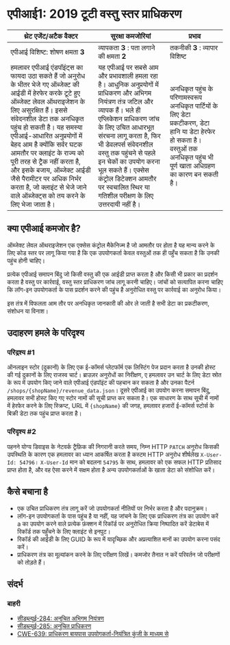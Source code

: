 एपीआई1: 2019 टूटी वस्तु स्तर प्राधिकरण
==============================================

| थ्रेट एजेंट/अटैक वैक्टर | सुरक्षा कमजोरियां | प्रभाव |
| - | - | - |
| एपीआई विशिष्ट: शोषण क्षमता **3** | व्यापकता **3** : पता लगाने की क्षमता **2** | तकनीकी **3** : व्यापार विशिष्ट |
| हमलावर एपीआई एंडपॉइंट्स का फायदा उठा सकते हैं जो अनुरोध के भीतर भेजे गए ऑब्जेक्ट की आईडी में हेरफेर करके टूटे हुए ऑब्जेक्ट लेवल ऑथराइजेशन के लिए असुरक्षित हैं। इससे संवेदनशील डेटा तक अनधिकृत पहुंच हो सकती है। यह समस्या एपीआई-आधारित अनुप्रयोगों में बेहद आम है क्योंकि सर्वर घटक आमतौर पर क्लाइंट के राज्य को पूरी तरह से ट्रैक नहीं करता है, और इसके बजाय, ऑब्जेक्ट आईडी जैसे पैरामीटर पर अधिक निर्भर करता है, जो क्लाइंट से भेजे जाने वाले ऑब्जेक्ट्स को तय करने के लिए भेजा जाता है। | यह एपीआई पर सबसे आम और प्रभावशाली हमला रहा है। आधुनिक अनुप्रयोगों में प्राधिकरण और अभिगम नियंत्रण तंत्र जटिल और व्यापक हैं। भले ही एप्लिकेशन प्राधिकरण जांच के लिए उचित आधारभूत संरचना लागू करता है, फिर भी डेवलपर्स संवेदनशील वस्तु तक पहुंचने से पहले इन चेकों का उपयोग करना भूल सकते हैं। एक्सेस कंट्रोल डिटेक्शन आमतौर पर स्वचालित स्थिर या गतिशील परीक्षण के लिए उत्तरदायी नहीं है। | अनधिकृत पहुंच के परिणामस्वरूप अनधिकृत पार्टियों के लिए डेटा प्रकटीकरण, डेटा हानि या डेटा हेरफेर हो सकता है। वस्तुओं तक अनधिकृत पहुंच भी पूर्ण खाता अधिग्रहण का कारण बन सकती है। |

## क्या एपीआई कमजोर है?

ऑब्जेक्ट लेवल ऑथराइजेशन एक एक्सेस कंट्रोल मैकेनिज्म है जो आमतौर पर होता है
यह मान्य करने के लिए कोड स्तर पर लागू किया गया है कि एक उपयोगकर्ता केवल वस्तुओं तक ही पहुँच सकता है
कि उनकी पहुंच होनी चाहिए।

प्रत्येक एपीआई समापन बिंदु जो किसी वस्तु की एक आईडी प्राप्त करता है और किसी भी प्रकार का प्रदर्शन करता है
वस्तु पर कार्रवाई, वस्तु स्तर प्राधिकरण जांच लागू करनी चाहिए।
जांचों को सत्यापित करना चाहिए कि लॉग-इन उपयोगकर्ता के पास प्रदर्शन करने की पहुंच है
अनुरोधित वस्तु पर कार्रवाई का अनुरोध किया।

इस तंत्र में विफलता आम तौर पर अनधिकृत जानकारी की ओर ले जाती है
सभी डेटा का प्रकटीकरण, संशोधन या विनाश।

## उदाहरण हमले के परिदृश्य

### परिद्रश्य #1

ऑनलाइन स्टोर (दुकानों) के लिए एक ई-कॉमर्स प्लेटफॉर्म एक लिस्टिंग पेज प्रदान करता है
उनकी होस्ट की गई दुकानों के लिए राजस्व चार्ट। ब्राउज़र अनुरोधों का निरीक्षण, ए
हमलावर उन चार्ट के लिए डेटा स्रोत के रूप में उपयोग किए जाने वाले एपीआई एंडपॉइंट की पहचान कर सकता है
और उनका पैटर्न `/shops/{shopName}/revenue_data.json`। दूसरे एपीआई का उपयोग करना
समापन बिंदु, हमलावर सभी होस्ट किए गए स्टोर नामों की सूची प्राप्त कर सकता है। एक साधारण के साथ
सूची में नामों में हेरफेर करने के लिए स्क्रिप्ट, URL में `{shopName}` की जगह,
हमलावर हजारों ई-कॉमर्स स्टोर्स के बिक्री डेटा तक पहुंच प्राप्त करता है।

### परिदृश्य #2

पहनने योग्य डिवाइस के नेटवर्क ट्रैफ़िक की निगरानी करते समय, निम्न HTTP
`PATCH` अनुरोध किसकी उपस्थिति के कारण एक हमलावर का ध्यान आकर्षित करता है
कस्टम HTTP अनुरोध शीर्षलेख `X-User-Id: 54796`। `X-User-Id` मान को बदलना
`54795` के साथ, हमलावर को एक सफल HTTP प्रतिसाद प्राप्त होता है, और वह ऐसा करने में सक्षम होता है
अन्य उपयोगकर्ताओं के खाता डेटा को संशोधित करें।

## कैसे बचाना है

* एक उचित प्राधिकरण तंत्र लागू करें जो उपयोगकर्ता नीतियों पर निर्भर करता है
  और पदानुक्रम।
* लॉग-इन उपयोगकर्ता के पास पहुंच है या नहीं, यह जांचने के लिए एक प्राधिकरण तंत्र का उपयोग करें
  a का उपयोग करने वाले प्रत्येक फ़ंक्शन में रिकॉर्ड पर अनुरोधित क्रिया निष्पादित करें
  डेटाबेस में रिकॉर्ड तक पहुँचने के लिए क्लाइंट से इनपुट।
* रिकॉर्ड की आईडी के लिए GUID के रूप में यादृच्छिक और अप्रत्याशित मानों का उपयोग करना पसंद करें।
* प्राधिकरण तंत्र का मूल्यांकन करने के लिए परीक्षण लिखें। कमजोर तैनात न करें
  परिवर्तन जो परीक्षणों को तोड़ते हैं।

## संदर्भ

### बाहरी

* [सीडब्ल्यूई-284: अनुचित अभिगम नियंत्रण][1]
* [सीडब्ल्यूई-285: अनुचित प्राधिकरण][2]
* [CWE-639: प्राधिकरण बायपास उपयोगकर्ता-नियंत्रित कुंजी के माध्यम से][3]

[1]: https://cwe.mitre.org/data/definitions/284.html
[2]: https://cwe.mitre.org/data/definitions/285.html
[3]: https://cwe.mitre.org/data/definitions/639.html
